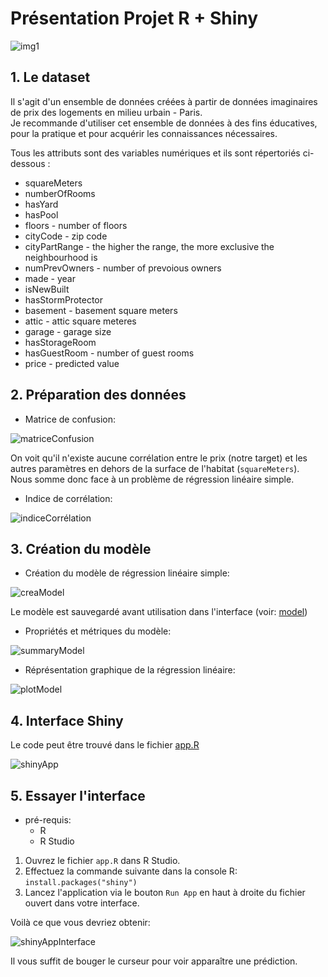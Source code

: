 # Présentation Projet R + Shiny

![img1](https://images.unsplash.com/photo-1499937405357-13aa5449e360?ixlib=rb-1.2.1&ixid=MnwxMjA3fDB8MHxwaG90by1wYWdlfHx8fGVufDB8fHx8&auto=format&fit=crop&w=1074&q=80)

## 1. Le dataset

Il s'agit d'un ensemble de données créées à partir de données imaginaires de prix des logements en milieu urbain - Paris.   
Je recommande d'utiliser cet ensemble de données à des fins éducatives, pour la pratique et pour acquérir les connaissances nécessaires.    

Tous les attributs sont des variables numériques et ils sont répertoriés ci-dessous :

- squareMeters
- numberOfRooms
- hasYard
- hasPool
- floors - number of floors
- cityCode - zip code
- cityPartRange - the higher the range, the more exclusive the neighbourhood is
- numPrevOwners - number of prevoious owners
- made - year
- isNewBuilt
- hasStormProtector
- basement - basement square meters
- attic - attic square meteres
- garage - garage size
- hasStorageRoom
- hasGuestRoom - number of guest rooms
- price - predicted value

## 2. Préparation des données

- Matrice de confusion:    

![matriceConfusion](data/matrice_confusion.png)

On voit qu'il n'existe aucune corrélation entre le prix (notre target) et les autres paramètres en dehors de la surface de l'habitat (`squareMeters`).  
Nous somme donc face à un problème de régression linéaire simple.


- Indice de corrélation:

![indiceCorrélation](data/corr.png)

## 3. Création du modèle

- Création du modèle de régression linéaire simple:

![creaModel](data/modelR.png)

Le modèle est sauvegardé avant utilisation dans l'interface (voir: [model](saved_model.rda))

- Propriétés et métriques du modèle:

![summaryModel](data/model_summary.png)

- Réprésentation graphique de la régression linéaire:

![plotModel](data/plot_model.png)

## 4. Interface Shiny

Le code peut être trouvé dans le fichier [app.R](app.R)

![shinyApp](data/app_shiny.png)

## 5. Essayer l'interface

- pré-requis:
    - R 
    - R Studio

1. Ouvrez le fichier `app.R` dans R Studio.
2. Effectuez la commande suivante dans la console R: `install.packages("shiny")`
3. Lancez l'application via le bouton `Run App` en haut à droite du fichier ouvert dans votre interface.

Voilà ce que vous devriez obtenir:

![shinyAppInterface](data/shiny_app_interface.png)

Il vous suffit de bouger le curseur pour voir apparaître une prédiction.
